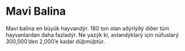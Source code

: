 # Mavi Balina

Mavi balina en büyük hayvandýr. 180 ton olan aðýrlýðý diðer tüm hayvanlardan
daha fazladýr. Ne yazýk ki, avlandýklarý için nüfuslarý 300,000’den 2,000’e
kadar düþmüþtür.
